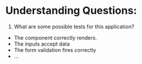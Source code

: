 # Understanding Questions:
1. What are some possible tests for this application?
* The component correctly renders.
* The inputs accept data
* The form validation fires correctly
* ...